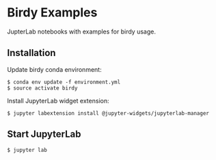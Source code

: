 # Birdy Examples

JupterLab notebooks with examples for birdy usage.

## Installation

Update birdy conda environment:

    $ conda env update -f environment.yml
    $ source activate birdy

Install JupyterLab widget extension:

    $ jupyter labextension install @jupyter-widgets/jupyterlab-manager


## Start JupyterLab

    $ jupyter lab
